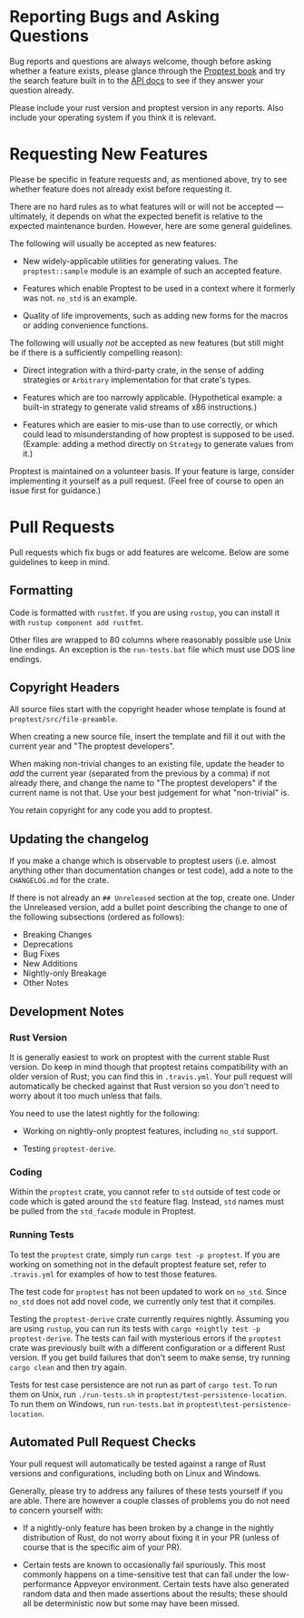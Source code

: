# Reporting Bugs and Asking Questions

Bug reports and questions are always welcome, though before asking whether a
feature exists, please glance through the [Proptest
book](https://proptest-rs.github.io/proptest/intro.html) and try the search
feature built in to the [API
docs](https://docs.rs/proptest/latest/proptest/) to see if
they answer your question already.

Please include your rust version and proptest version in any reports. Also
include your operating system if you think it is relevant.

# Requesting New Features

Please be specific in feature requests and, as mentioned above, try to see
whether feature does not already exist before requesting it.

There are no hard rules as to what features will or will not be accepted —
ultimately, it depends on what the expected benefit is relative to the expected
maintenance burden. However, here are some general guidelines.

The following will usually be accepted as new features:

- New widely-applicable utilities for generating values. The `proptest::sample`
  module is an example of such an accepted feature.

- Features which enable Proptest to be used in a context where it formerly was
  not. `no_std` is an example.

- Quality of life improvements, such as adding new forms for the macros or
  adding convenience functions.

The following will usually _not_ be accepted as new features (but still might
be if there is a sufficiently compelling reason):

- Direct integration with a third-party crate, in the sense of adding
  strategies or `Arbitrary` implementation for that crate's types.

- Features which are too narrowly applicable. (Hypothetical example: a built-in
  strategy to generate valid streams of x86 instructions.)

- Features which are easier to mis-use than to use correctly, or which could
  lead to misunderstanding of how proptest is supposed to be used. (Example:
  adding a method directly on `Strategy` to generate values from it.)

Proptest is maintained on a volunteer basis. If your feature is large, consider
implementing it yourself as a pull request. (Feel free of course to open an
issue first for guidance.)

# Pull Requests

Pull requests which fix bugs or add features are welcome. Below are some
guidelines to keep in mind.

## Formatting

Code is formatted with `rustfmt`. If you are using `rustup`, you can install it
with `rustup component add rustfmt`.

Other files are wrapped to 80 columns where reasonably possible use Unix line
endings. An exception is the `run-tests.bat` file which must use DOS line
endings.

## Copyright Headers

All source files start with the copyright header whose template is found at
`proptest/src/file-preamble`.

When creating a new source file, insert the template and fill it out with the
current year and "The proptest developers".

When making non-trivial changes to an existing file, update the header to _add_
the current year (separated from the previous by a comma) if not already there,
and change the name to "The proptest developers" if the current name is not
that. Use your best judgement for what "non-trivial" is.

You retain copyright for any code you add to proptest.

## Updating the changelog

If you make a change which is observable to proptest users (i.e. almost
anything other than documentation changes or test code), add a note to the
`CHANGELOG.md` for the crate.

If there is not already an `## Unreleased` section at the top, create one.
Under the Unreleased version, add a bullet point describing the change to one
of the following subsections (ordered as follows):

- Breaking Changes
- Deprecations
- Bug Fixes
- New Additions
- Nightly-only Breakage
- Other Notes

## Development Notes

### Rust Version

It is generally easiest to work on proptest with the current stable Rust
version. Do keep in mind though that proptest retains compatibility with an
older version of Rust; you can find this in `.travis.yml`. Your pull request
will automatically be checked against that Rust version so you don't need to
worry about it too much unless that fails.

You need to use the latest nightly for the following:

- Working on nightly-only proptest features, including `no_std` support.

- Testing `proptest-derive`.

### Coding

Within the `proptest` crate, you cannot refer to `std` outside of test code or
code which is gated around the `std` feature flag. Instead, `std` names must be
pulled from the `std_facade` module in Proptest.

### Running Tests

To test the `proptest` crate, simply run `cargo test -p proptest`. If you are
working on something not in the default proptest feature set, refer to
`.travis.yml` for examples of how to test those features.

The test code for `proptest` has not been updated to work on `no_std`. Since
`no_std` does not add novel code, we currently only test that it compiles.

Testing the `proptest-derive` crate currently requires nightly. Assuming you
are using `rustup`, you can run its tests with
`cargo +nightly test -p proptest-derive`. The tests can fail with mysterious
errors if the `proptest` crate was previously built with a different
configuration or a different Rust version. If you get build failures that don't
seem to make sense, try running `cargo clean` and then try again.

Tests for test case persistence are not run as part of `cargo test`. To run
them on Unix, run `./run-tests.sh` in `proptest/test-persistence-location`. To
run them on Windows, run `run-tests.bat` in
`proptest\test-persistence-location`.

## Automated Pull Request Checks

Your pull request will automatically be tested against a range of Rust versions
and configurations, including both on Linux and Windows.

Generally, please try to address any failures of these tests yourself if you
are able. There are however a couple classes of problems you do not need to
concern yourself with:

- If a nightly-only feature has been broken by a change in the nightly
  distribution of Rust, do not worry about fixing it in your PR (unless of
  course that is the specific aim of your PR).

- Certain tests are known to occasionally fail spuriously. This most commonly
  happens on a time-sensitive test that can fail under the low-performance
  Appveyor environment. Certain tests have also generated random data and then
  made assertions about the results; these should all be deterministic now but
  some may have been missed.
